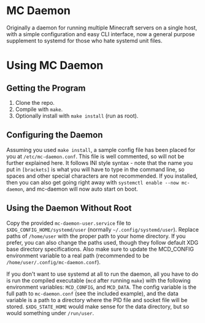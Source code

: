 # MC Daemon
Originally a daemon for running multiple Minecraft servers on a single host,
with a simple configuration and easy CLI interface, now a general purpose
supplement to systemd for those who hate systemd unit files.

# Using MC Daemon
## Getting the Program
1. Clone the repo.
2. Compile with `make`.
3. Optionally install with `make install` (run as root).

## Configuring the Daemon
Assuming you used `make install`, a sample config file has been placed for you
at `/etc/mc-daemon.conf`. This file is well commented, so will not be further
explained here. It follows INI style syntax - note that the name you put in
`[brackets]` is what you will have to type in the command line, so spaces and
other special characters are not recommended. If you installed, then you can
also get going right away with `systemctl enable --now mc-daemon`, and mc-daemon
will now auto start on boot.

## Using the Daemon Without Root
Copy the provided `mc-daemon-user.service` file to
`$XDG_CONFIG_HOME/systemd/user` (normally `~/.config/systemd/user`). Replace
paths of `/home/user` with the proper path to your home directory. If you
prefer, you can also change the paths used, though they follow default XDG base
directory specifications. Also make sure to update the MCD_CONFIG environment
variable to a real path (recommended to be `/home/user/.config/mc-daemon.conf`).

If you don't want to use systemd at all to run the daemon, all you have to do is
run the compiled executable (`mcd` after running `make`) with the following
environment variables: `MCD_CONFIG`, and `MCD_DATA`. The config variable is the
full path to `mc-daemon.conf` (see the included example), and the data variable
is a path to a directory where the PID file and socket file will be stored.
`$XDG_STATE_HOME` would make sense for the data directory, but so would
something under `/run/user`.
